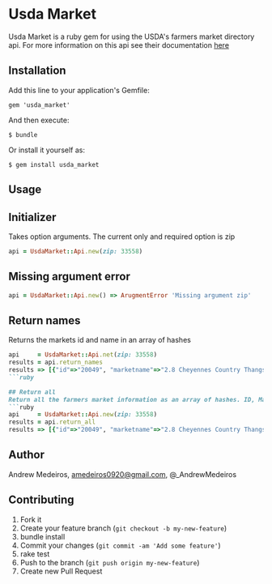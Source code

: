 # Usda Market

Usda Market is a ruby gem for using the USDA's farmers market directory api. For more information on this api see their documentation [here](http://search.ams.usda.gov/farmersmarkets/v1/svcdesc.html)

## Installation

Add this line to your application's Gemfile:

    gem 'usda_market'

And then execute:

    $ bundle

Or install it yourself as:

    $ gem install usda_market

## Usage

## Initializer
Takes option arguments. The current only and required option is zip
```ruby
api = UsdaMarket::Api.new(zip: 33558)
```

## Missing argument error
```ruby
api = UsdaMarket::Api.new() => ArugmentError 'Missing argument zip'
```
## Return names
Returns the markets id and name in an array of hashes
```ruby
api     = UsdaMarket::Api.net(zip: 33558)
results = api.return_names
results => [{"id"=>"20049", "marketname"=>"2.8 Cheyennes Country Thangs "}]
```ruby

## Return all
Return all the farmers market information as an array of hashes. ID, Market name, Address, Google Link, Products and Schedule
```ruby
api     = UsdaMarket::Api.new(zip: 33558)
results = api.return_all
results => [{"id"=>"20049", "marketname"=>"2.8 Cheyennes Country Thangs ", "Address"=>"19319 Holly Lane, Lutz, Florida, 33548", "GoogleLink"=>"http://maps.google.com/?q=28.1619%2C%20-82.4747%20(%22Cheyennes+Country+Thangs+%22)", "Products"=>"", "Schedule"=>"    "}]
```

## Author
Andrew Medeiros, amedeiros0920@gmail.com, @_AndrewMedeiros

## Contributing

1. Fork it
2. Create your feature branch (`git checkout -b my-new-feature`)
3. bundle install
4. Commit your changes (`git commit -am 'Add some feature'`)
5. rake test
6. Push to the branch (`git push origin my-new-feature`)
7. Create new Pull Request
